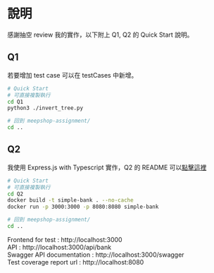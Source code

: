 # 說明
感謝抽空 review 我的實作，以下附上 Q1, Q2 的 Quick Start 說明。
## Q1
若要增加 test case 可以在 testCases 中新增。
```bash
# Quick Start
# 可直接複製執行
cd Q1
python3 ./invert_tree.py

# 回到 meepshop-assignment/
cd ..
```

## Q2
我使用 Express.js with Typescript 實作，Q2 的 README 可以[點擊這裡](./Q2/README.md)
```bash
# Quick Start
# 可直接複製執行
cd Q2
docker build -t simple-bank . --no-cache
docker run -p 3000:3000 -p 8080:8080 simple-bank

# 回到 meepshop-assignment/
cd ..
```
Frontend for test : http://localhost:3000 \
API : http://localhost:3000/api/bank \
Swagger API documentation : http://localhost:3000/swagger \
Test coverage report url : http://localhost:8080
